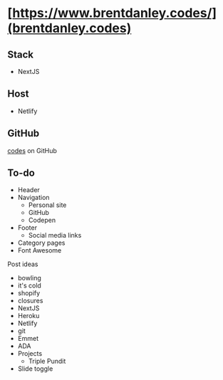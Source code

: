 # [https://www.brentdanley.codes/](brentdanley.codes)

## Stack
- NextJS

## Host
- Netlify

## GitHub
[codes](https://github.com/brentdanley/codes) on GitHub

## To-do
- Header
- Navigation
    - Personal site
    - GitHub
    - Codepen
- Footer
    - Social media links
- Category pages
- Font Awesome

Post ideas
- bowling
- it's cold
- shopify
- closures
- NextJS
- Heroku
- Netlify
- git
- Emmet
- ADA
- Projects
    - Triple Pundit
- Slide toggle
